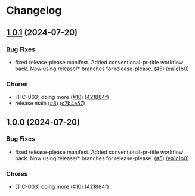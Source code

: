 # Changelog

## [1.0.1](https://github.com/lpezet/testing-release-please/compare/project-a-v1.0.0...project-a-v1.0.1) (2024-07-20)


### Bug Fixes

* fixed release-please manifest. Added conventional-pr-title workflow back. Now using release/* branches for release-please. ([#5](https://github.com/lpezet/testing-release-please/issues/5)) ([ea1c1b0](https://github.com/lpezet/testing-release-please/commit/ea1c1b0c96191f5c5247af4e53f81ad6b00f3d05))


### Chores

* [TIC-003] doing more ([#10](https://github.com/lpezet/testing-release-please/issues/10)) ([421884f](https://github.com/lpezet/testing-release-please/commit/421884f9bd94c95b557e315aaf4bbd5a63ab3367))
* release main ([#8](https://github.com/lpezet/testing-release-please/issues/8)) ([c7b4e57](https://github.com/lpezet/testing-release-please/commit/c7b4e5779cbaf292752f305f37cdfb6231113189))

## 1.0.0 (2024-07-20)


### Bug Fixes

* fixed release-please manifest. Added conventional-pr-title workflow back. Now using release/* branches for release-please. ([#5](https://github.com/lpezet/testing-release-please/issues/5)) ([ea1c1b0](https://github.com/lpezet/testing-release-please/commit/ea1c1b0c96191f5c5247af4e53f81ad6b00f3d05))


### Chores

* [TIC-003] doing more ([#10](https://github.com/lpezet/testing-release-please/issues/10)) ([421884f](https://github.com/lpezet/testing-release-please/commit/421884f9bd94c95b557e315aaf4bbd5a63ab3367))
